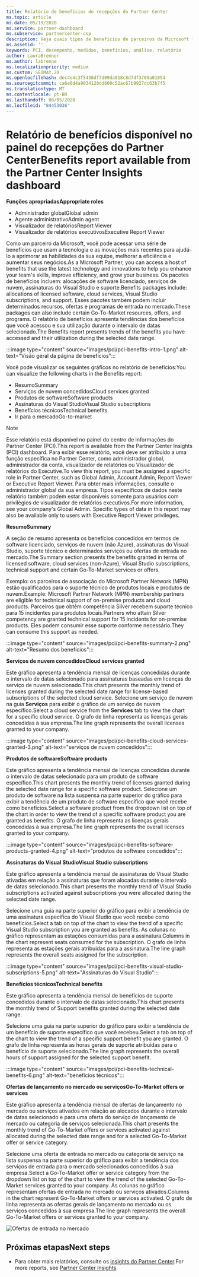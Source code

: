 ```yaml
---
title: Relatório de benefícios do recepções do Partner Center
ms.topic: article
ms.date: 05/19/2020
ms.service: partner-dashboard
ms.subservice: partnercenter-csp
description: Veja quais tipos de benefícios de parceiros da Microsoft foram concedidos para ajudar a aumentar seus negócios, melhorar a eficiência e aprimorar as habilidades da sua equipe.
ms.assetid: ''
keywords: PCI, desempenho, medidas, benefícios, análise, relatório
author: LauraBrenner
ms.author: labrenne
ms.localizationpriority: medium
ms.custom: SEOMAY.20
ms.openlocfilehash: dec4e4c3f5438df7d09da018c8d7df3709a01854
ms.sourcegitcommit: ca6e0d4a9034120dd600c52ac67b9927dc63b7f5
ms.translationtype: MT
ms.contentlocale: pt-BR
ms.lasthandoff: 06/05/2020
ms.locfileid: "84453036"
---
```

# <a name="benefits-report-available-from-the-partner-center-insights-dashboard"></a><span data-ttu-id="22fc2-104">Relatório de benefícios disponível no painel do recepções do Partner Center</span><span class="sxs-lookup"><span data-stu-id="22fc2-104">Benefits report available from the Partner Center Insights dashboard</span></span>

<span data-ttu-id="22fc2-105">**Funções apropriadas**</span><span class="sxs-lookup"><span data-stu-id="22fc2-105">**Appropriate roles**</span></span>

- <span data-ttu-id="22fc2-106">Administrador global</span><span class="sxs-lookup"><span data-stu-id="22fc2-106">Global admin</span></span>
- <span data-ttu-id="22fc2-107">Agente administrativo</span><span class="sxs-lookup"><span data-stu-id="22fc2-107">Admin agent</span></span>
- <span data-ttu-id="22fc2-108">Visualizador de relatórios</span><span class="sxs-lookup"><span data-stu-id="22fc2-108">Report Viewer</span></span>
- <span data-ttu-id="22fc2-109">Visualizador de relatórios executivos</span><span class="sxs-lookup"><span data-stu-id="22fc2-109">Executive Report Viewer</span></span>

<span data-ttu-id="22fc2-110">Como um parceiro da Microsoft, você pode acessar uma série de benefícios que usam a tecnologia e as inovações mais recentes para ajudá-lo a aprimorar as habilidades da sua equipe, melhorar a eficiência e aumentar seus negócios.</span><span class="sxs-lookup"><span data-stu-id="22fc2-110">As a Microsoft Partner, you can access a host of benefits that use the latest technology and innovations to help you enhance your team's skills, improve efficiency, and grow your business.</span></span> <span data-ttu-id="22fc2-111">Os pacotes de benefícios incluem: alocações de software licenciado, serviços de nuvem, assinaturas do Visual Studio e suporte.</span><span class="sxs-lookup"><span data-stu-id="22fc2-111">Benefits packages include: allocations of licensed software, cloud services, Visual Studio subscriptions, and support.</span></span> <span data-ttu-id="22fc2-112">Esses pacotes também podem incluir determinados recursos, ofertas e programas de entrada no mercado.</span><span class="sxs-lookup"><span data-stu-id="22fc2-112">These packages can also include certain Go-To-Market resources, offers, and programs.</span></span> <span data-ttu-id="22fc2-113">O relatório de benefícios apresenta tendências dos benefícios que você acessou e sua utilização durante o intervalo de datas selecionado.</span><span class="sxs-lookup"><span data-stu-id="22fc2-113">The Benefits report presents trends of the benefits you have accessed and their utilization during the selected date range.</span></span>

:::image type="content" source="images/pci/pci-benefits-intro-1.png" alt-text="Visão geral da página de benefícios":::

<span data-ttu-id="22fc2-115">Você pode visualizar os seguintes gráficos no relatório de benefícios:</span><span class="sxs-lookup"><span data-stu-id="22fc2-115">You can visualize the following charts in the Benefits report:</span></span>

- <span data-ttu-id="22fc2-116">Resumo</span><span class="sxs-lookup"><span data-stu-id="22fc2-116">Summary</span></span>
- <span data-ttu-id="22fc2-117">Serviços de nuvem concedidos</span><span class="sxs-lookup"><span data-stu-id="22fc2-117">Cloud services granted</span></span>
- <span data-ttu-id="22fc2-118">Produtos de software</span><span class="sxs-lookup"><span data-stu-id="22fc2-118">Software products</span></span>
- <span data-ttu-id="22fc2-119">Assinaturas do Visual Studio</span><span class="sxs-lookup"><span data-stu-id="22fc2-119">Visual Studio subscriptions</span></span>
- <span data-ttu-id="22fc2-120">Benefícios técnicos</span><span class="sxs-lookup"><span data-stu-id="22fc2-120">Technical benefits</span></span>
- <span data-ttu-id="22fc2-121">Ir para o mercado</span><span class="sxs-lookup"><span data-stu-id="22fc2-121">Go-to-market</span></span>

 > [!NOTE]
 > <span data-ttu-id="22fc2-122">Esse relatório está disponível no painel do centro de informações do Partner Center (PCI).</span><span class="sxs-lookup"><span data-stu-id="22fc2-122">This report is available from the Partner Center Insights (PCI) dashboard.</span></span> <span data-ttu-id="22fc2-123">Para exibir esse relatório, você deve ser atribuído a uma função específica no Partner Center, como administrador global, administrador da conta, visualizador de relatórios ou Visualizador de relatórios do Executive.</span><span class="sxs-lookup"><span data-stu-id="22fc2-123">To view this report, you must be assigned a specific role in Partner Center, such as Global Admin, Account Admin, Report Viewer or Executive Report Viewer.</span></span> <span data-ttu-id="22fc2-124">Para obter mais informações, consulte o administrador global da sua empresa. Tipos específicos de dados neste relatório também podem estar disponíveis somente para usuários com privilégios de visualizador de relatórios executivos.</span><span class="sxs-lookup"><span data-stu-id="22fc2-124">For more information, see your company's Global Admin. Specific types of data in this report may also be available only to users with Executive Report Viewer privileges.</span></span>

<span data-ttu-id="22fc2-125">**Resumo**</span><span class="sxs-lookup"><span data-stu-id="22fc2-125">**Summary**</span></span>

<span data-ttu-id="22fc2-126">A seção de resumo apresenta os benefícios concedidos em termos de software licenciado, serviços de nuvem (não Azure), assinaturas do Visual Studio, suporte técnico e determinados serviços ou ofertas de entrada no mercado.</span><span class="sxs-lookup"><span data-stu-id="22fc2-126">The Summary section presents the benefits granted in terms of licensed software, cloud services (non-Azure), Visual Studio subscriptions, technical support and certain Go-To-Market services or offers.</span></span>

<span data-ttu-id="22fc2-127">Exemplo: os parceiros de associação do Microsoft Partner Network (MPN) estão qualificados para o suporte técnico de produtos locais e produtos de nuvem.</span><span class="sxs-lookup"><span data-stu-id="22fc2-127">Example: Microsoft Partner Network (MPN) membership partners are eligible for technical support of on-premise products and cloud products.</span></span> <span data-ttu-id="22fc2-128">Parceiros que obtêm competência Silver recebem suporte técnico para 15 incidentes para produtos locais.</span><span class="sxs-lookup"><span data-stu-id="22fc2-128">Partners who attain Silver competency are granted technical support for 15 incidents for on-premise products.</span></span> <span data-ttu-id="22fc2-129">Eles podem consumir esse suporte conforme necessário.</span><span class="sxs-lookup"><span data-stu-id="22fc2-129">They can consume this support as needed.</span></span> 

:::image type="content" source="images/pci/pci-benefits-summary-2.png" alt-text="Resumo dos benefícios":::

<span data-ttu-id="22fc2-131">**Serviços de nuvem concedidos**</span><span class="sxs-lookup"><span data-stu-id="22fc2-131">**Cloud services granted**</span></span>

<span data-ttu-id="22fc2-132">Este gráfico apresenta a tendência mensal de licenças concedidas durante o intervalo de datas selecionado para assinaturas baseadas em licenças do serviço de nuvem selecionado.</span><span class="sxs-lookup"><span data-stu-id="22fc2-132">This chart presents the monthly trend of licenses granted during the selected date range for license-based subscriptions of the selected cloud service.</span></span>
<span data-ttu-id="22fc2-133">Selecione um serviço de nuvem na guia **Serviços** para exibir o gráfico de um serviço de nuvem específico.</span><span class="sxs-lookup"><span data-stu-id="22fc2-133">Select a cloud service from the **Services** tab to view the chart for a specific cloud service.</span></span> <span data-ttu-id="22fc2-134">O grafo de linha representa as licenças gerais concedidas à sua empresa.</span><span class="sxs-lookup"><span data-stu-id="22fc2-134">The line graph represents the overall licenses granted to your company.</span></span>

:::image type="content" source="images/pci/pci-benefits-cloud-services-granted-3.png" alt-text="serviços de nuvem concedidos":::

<span data-ttu-id="22fc2-136">**Produtos de software**</span><span class="sxs-lookup"><span data-stu-id="22fc2-136">**Software products**</span></span>

<span data-ttu-id="22fc2-137">Este gráfico apresenta a tendência mensal de licenças concedidas durante o intervalo de datas selecionado para um produto de software específico.</span><span class="sxs-lookup"><span data-stu-id="22fc2-137">This chart presents the monthly trend of licenses granted during the selected date range for a specific software product.</span></span> <span data-ttu-id="22fc2-138">Selecione um produto de software na lista suspensa na parte superior do gráfico para exibir a tendência de um produto de software específico que você recebe como benefícios.</span><span class="sxs-lookup"><span data-stu-id="22fc2-138">Select a software product from the dropdown list on top of the chart in order to view the trend of a specific software product you are granted as benefits.</span></span> <span data-ttu-id="22fc2-139">O grafo de linha representa as licenças gerais concedidas à sua empresa.</span><span class="sxs-lookup"><span data-stu-id="22fc2-139">The line graph represents the overall licenses granted to your company.</span></span>

:::image type="content" source="images/pci/pci-benefits-software-products-granted-4.png" alt-text="produtos de software concedidos":::

<span data-ttu-id="22fc2-141">**Assinaturas do Visual Studio**</span><span class="sxs-lookup"><span data-stu-id="22fc2-141">**Visual Studio subscriptions**</span></span>

<span data-ttu-id="22fc2-142">Este gráfico apresenta a tendência mensal de assinaturas do Visual Studio ativadas em relação a assinaturas que foram alocadas durante o intervalo de datas selecionado.</span><span class="sxs-lookup"><span data-stu-id="22fc2-142">This chart presents the monthly trend of Visual Studio subscriptions activated against subscriptions you were allocated during the selected date range.</span></span>

<span data-ttu-id="22fc2-143">Selecione uma guia na parte superior do gráfico para exibir a tendência de uma assinatura específica do Visual Studio que você recebe como benefícios.</span><span class="sxs-lookup"><span data-stu-id="22fc2-143">Select a tab on top of the chart to view the trend of a specific Visual Studio subscription you are granted as benefits.</span></span> <span data-ttu-id="22fc2-144">As colunas no gráfico representam as estações consumidas para a assinatura.</span><span class="sxs-lookup"><span data-stu-id="22fc2-144">Columns in the chart represent seats consumed for the subscription.</span></span> <span data-ttu-id="22fc2-145">O grafo de linha representa as estações gerais atribuídas para a assinatura.</span><span class="sxs-lookup"><span data-stu-id="22fc2-145">The line graph represents the overall seats assigned for the subscription.</span></span>

:::image type="content" source="images/pci/pci-benefits-visual-studio-subscriptions-5.png" alt-text="Assinaturas do Visual Studio":::

<span data-ttu-id="22fc2-147">**Benefícios técnicos**</span><span class="sxs-lookup"><span data-stu-id="22fc2-147">**Technical benefits**</span></span>

<span data-ttu-id="22fc2-148">Este gráfico apresenta a tendência mensal de benefícios de suporte concedidos durante o intervalo de datas selecionado.</span><span class="sxs-lookup"><span data-stu-id="22fc2-148">This chart presents the monthly trend of Support benefits granted during the selected date range.</span></span>

<span data-ttu-id="22fc2-149">Selecione uma guia na parte superior do gráfico para exibir a tendência de um benefício de suporte específico que você recebeu.</span><span class="sxs-lookup"><span data-stu-id="22fc2-149">Select a tab on top of the chart to view the trend of a specific support benefit you are granted.</span></span> <span data-ttu-id="22fc2-150">O grafo de linha representa as horas gerais de suporte atribuídas para o benefício de suporte selecionado.</span><span class="sxs-lookup"><span data-stu-id="22fc2-150">The line graph represents the overall hours of support assigned for the selected support benefit.</span></span>

:::image type="content" source="images/pci/pci-benefits-technical-benefits-6.png" alt-text="benefícios técnicos":::

<span data-ttu-id="22fc2-152">**Ofertas de lançamento no mercado ou serviços**</span><span class="sxs-lookup"><span data-stu-id="22fc2-152">**Go-To-Market offers or services**</span></span>

<span data-ttu-id="22fc2-153">Este gráfico apresenta a tendência mensal de ofertas de lançamento no mercado ou serviços ativados em relação ao alocados durante o intervalo de datas selecionado e para uma oferta do serviço de lançamento de mercado ou categoria de serviços selecionada.</span><span class="sxs-lookup"><span data-stu-id="22fc2-153">This chart presents the monthly trend of Go-To-Market offers or services activated against allocated during the selected date range and for a selected Go-To-Market offer or service category.</span></span>

<span data-ttu-id="22fc2-154">Selecione uma oferta de entrada no mercado ou categoria de serviço na lista suspensa na parte superior do gráfico para exibir a tendência dos serviços de entrada para o mercado selecionados concedidos à sua empresa.</span><span class="sxs-lookup"><span data-stu-id="22fc2-154">Select a Go-To-Market offer or service category from the dropdown list on top of the chart to view the trend of the selected Go-To-Market services granted to your company.</span></span> <span data-ttu-id="22fc2-155">As colunas no gráfico representam ofertas de entrada no mercado ou serviços ativados.</span><span class="sxs-lookup"><span data-stu-id="22fc2-155">Columns in the chart represent Go-To-Market offers or services activated.</span></span> <span data-ttu-id="22fc2-156">O grafo de linha representa as ofertas gerais de lançamento no mercado ou os serviços concedidos à sua empresa.</span><span class="sxs-lookup"><span data-stu-id="22fc2-156">The line graph represents the overall Go-To-Market offers or services granted to your company.</span></span>

![Ofertas de entrada no mercado](images/pci/pci-benefits-go-to-market-7.png)

## <a name="next-steps"></a><span data-ttu-id="22fc2-158">Próximas etapas</span><span class="sxs-lookup"><span data-stu-id="22fc2-158">Next steps</span></span>

- <span data-ttu-id="22fc2-159">Para obter mais relatórios, consulte os [insights do Partner Center](partner-center-insights.md).</span><span class="sxs-lookup"><span data-stu-id="22fc2-159">For more reports, see [Partner Center Insights](partner-center-insights.md).</span></span>
